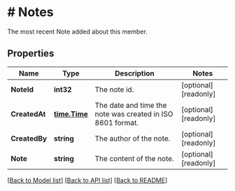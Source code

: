 # # Notes
The most recent Note added about this member.

## Properties 


Name | Type | Description | Notes
------------ | ------------- | ------------- | -------------
**NoteId**| **int32** | The note id.  | [optional] [readonly]
**CreatedAt**| [**time.Time**](time.Time.md) | The date and time the note was created in ISO 8601 format.  | [optional] [readonly]
**CreatedBy**| **string** | The author of the note.  | [optional] [readonly]
**Note**| **string** | The content of the note.  | [optional] [readonly]


[[Back to Model list]](../../README.md#models) [[Back to API list]](../../README.md#endpoints) [[Back to README]](../../README.md)


